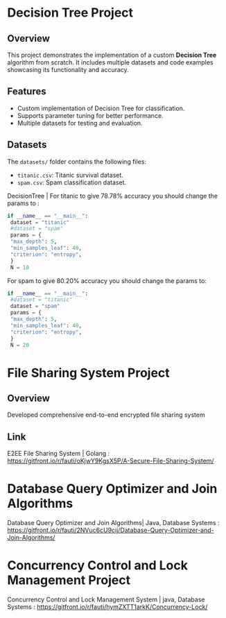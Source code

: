 # Decision Tree Project

## Overview
This project demonstrates the implementation of a custom **Decision Tree** algorithm from scratch. It includes multiple datasets and code examples showcasing its functionality and accuracy.

## Features
- Custom implementation of Decision Tree for classification.
- Supports parameter tuning for better performance.
- Multiple datasets for testing and evaluation.

## Datasets
The `datasets/` folder contains the following files:
- `titanic.csv`: Titanic survival dataset.
- `spam.csv`: Spam classification dataset.
  


DecisionTree | 
For titanic to give 78.78% accuracy you should change
the params to :
```python
if __name__ == "__main__":
 dataset = "titanic"
 #dataset = "spam"
 params = {
 "max_depth": 5,
 "min_samples_leaf": 40,
 "criterion": "entropy",
 }
 N = 10
```

For spam to give 80.20% accuracy you should change the
params to:
```python
if __name__ == "__main__":
 #dataset = "titanic"
 dataset = "spam"
 params = {
 "max_depth": 5,
 "min_samples_leaf": 40,
 "criterion": "entropy",
 }
 N = 20
 ```
# File Sharing System Project

## Overview 
Developed comprehensive end-to-end encrypted file sharing system 

## Link
E2EE File Sharing System | Golang : https://gitfront.io/r/fauti/oKjwY9KgsX5P/A-Secure-File-Sharing-System/

# Database Query Optimizer and Join Algorithms
Database Query Optimizer and Join Algorithms| Java, Database Systems : https://gitfront.io/r/fauti/2NVuc6cU9cij/Database-Query-Optimizer-and-Join-Algorithms/

# Concurrency Control and Lock Management Project
Concurrency Control and Lock Management System | java, Database Systems : https://gitfront.io/r/fauti/hymZXTT1arkK/Concurrency-Lock/
